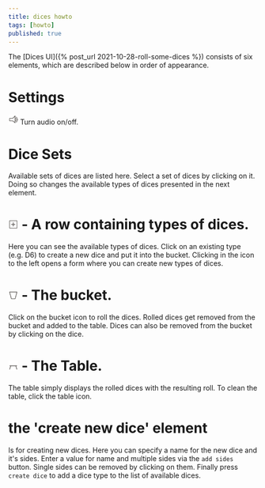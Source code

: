 ```yaml
---
title: dices howto
tags: [howto]
published: true
---
```

The [Dices UI]({% post_url 2021-10-28-roll-some-dices %}) consists of six elements, which are described below in order of appearance.

# Settings
<img src="/assets/icons/audio-enabled.svg" style="height:20px;width:20px"/> Turn audio on/off.

# Dice Sets
Available sets of dices are listed here. Select a set of dices by clicking on it. Doing so changes the available types of dices presented in the next element.

# <img src="/assets/icons/newdice.svg" style="height:20px;width:20px"/> - A row containing types of dices.
Here you can see the available types of dices. Click on an existing type (e.g. D6) to create a new dice and put it into the bucket. Clicking in the icon to the left opens a form where you can create new types of dices.

# <img src="/assets/icons/bucket.svg" style="height:20px;width:20px"/> - The bucket.
Click on the bucket icon to roll the dices. Rolled dices get removed from the bucket and added to the table. Dices can also be removed from the bucket by clicking on the dice.

# <img src="/assets/icons/table.svg" style="height:20px;width:20px"/> - The Table.
The table simply displays the rolled dices with the resulting roll. To clean the table, click the table icon.

# the 'create new dice' element
Is for creating new dices. Here you can specify a name for the new dice and it's sides. Enter a value for name and multiple sides via the `add sides` button. Single sides can be removed by clicking on them. Finally press `create dice` to add a dice type to the list of available dices.
